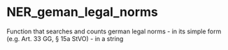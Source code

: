 # NER_geman_legal_norms
Function that searches and counts german legal norms - in its simple form (e.g. Art. 33 GG, § 15a StVO) - in a string
